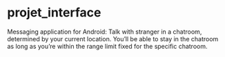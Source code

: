 # projet_interface

Messaging application for Android:
Talk with stranger in a chatroom, determined by your current location. You’ll be able to stay in the chatroom as long as you’re within the range limit fixed for the specific chatroom.
